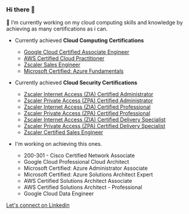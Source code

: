 ### Hi there 👋 

🔭 I’m currently working on my cloud computing skills and knowledge by achieving as many certifications as i can.
  - Currently achieved **Cloud Computing Certifications**
    - [Google Cloud Certified Associate Engineer](https://www.credential.net/5a32cc46-91f3-4880-9724-d9621db3ff99)
    - [AWS Certified Cloud Practitioner](https://www.credly.com/badges/b3fcfb08-7731-47e9-b5a5-fa1cfe9c50ac)
    - [Zscaler Sales Engineer](https://verify.skilljar.com/c/6td5g2iz2rbc)
    - [Microsoft Certified: Azure Fundamentals](https://www.credly.com/badges/3a5dfd6b-e5ce-4c8c-a187-51d3702f511d)
  - Currently achieved **Cloud Security Certifications**
    - [Zscaler Internet Access (ZIA) Certified Administrator](https://verify.skilljar.com/c/8gnhjushgx2i)
    - [Zscaler Private Access (ZPA) Certified Administrator](https://verify.skilljar.com/c/dqaipjcwx95e)
    - [Zscaler Internet Access (ZIA) Certified Professional](https://verify.skilljar.com/c/ix552m73za6v)
    - [Zscaler Private Access (ZPA) Certified Professional](https://verify.skilljar.com/c/mpqmaryxbirm)
    - [Zscaler Internet Access (ZIA) Certified Delivery Specialist](https://verify.skilljar.com/c/fwwrnbvhhi7m)
    - [Zscaler Private Access (ZPA) Certified Delivery Specialist](https://verify.skilljar.com/c/vwe2uvcii2bq)
    - [Zscaler Certified Sales Engineer](https://verify.skilljar.com/c/6td5g2iz2rbc)

  
- I'm working on achieving this ones.
  - 200-301 - Cisco Certified Network Associate
  - Google Cloud Professional Cloud Architect
  - Microsoft Certified: Azure Administrator Associate
  - Microsoft Certified: Azure Solutions Architect Expert
  - AWS Certified Solutions Architect Associate
  - AWS Certified Solutions Architect - Professional
  - Google Cloud Data Engineer

[ Let's connect on  Linkedin ](https://www.linkedin.com/in/peterkariukimutuura/) 




<!--
**peterkariukimutuura/peterkariukimutuura** is a ✨ _special_ ✨ repository because its `README.md` (this file) appears on your GitHub profile.

Here are some ideas to get you started:

- 🔭 I’m currently working on ...
- 🌱 I’m currently learning ...
- 👯 I’m looking to collaborate on ...
- 🤔 I’m looking for help with ...
- 💬 Ask me about ...
- 📫 How to reach me: ...
- 😄 Pronouns: ...
- ⚡ Fun fact: ...
-->

